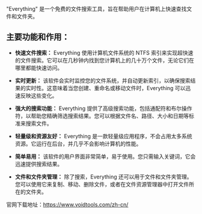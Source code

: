 "Everything" 是一个免费的文件搜索工具，旨在帮助用户在计算机上快速查找文件和文件夹。

## 主要功能和作用：

- **快速文件搜索：** Everything 使用计算机文件系统的 NTFS 索引来实现超快速的文件搜索。它可以在几秒钟内找到您计算机上的几十万个文件，无论它们在哪里都能快速访问。

- **实时更新：** 该软件会实时监控您的文件系统，并自动更新索引，以确保搜索结果的实时性。这意味着当您创建、重命名或移动文件时，Everything 可以迅速反映这些变化。

- **强大的搜索功能：** Everything 提供了高级搜索功能，包括通配符和布尔操作符，以帮助您精确筛选搜索结果。您可以根据文件名、路径、大小和日期等标准来搜索文件。

- **轻量级和资源友好：** Everything 是一款轻量级应用程序，不会占用太多系统资源。它运行在后台，并几乎不会影响计算机的性能。

- **简单易用：** 该软件的用户界面非常简单，易于使用。您只需输入关键词，它会迅速提供搜索结果。

- **文件和文件夹管理：** 除了搜索，Everything 还可以用于文件和文件夹管理。您可以使用它来复制、移动、删除文件，或者在文件资源管理器中打开文件所在的文件夹。

官网下载地址：https://www.voidtools.com/zh-cn/